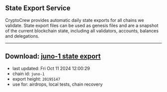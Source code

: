 ## State Export Service
CryptoCrew provides automatic daily state exports for all chains we validate. State export files can be used as genesis files and are a snapshot of the current blockchain state, including all validators, accounts, balances and delegations.

---
**Download: [juno-1 state export](https://dl-eu2.ccvalidators.com/SERVICE/juno/juno-1_export_20195147.json)**
---

- last updated: Fri Oct 11 2024 12:00:29
- chain id: `juno-1`
- export height: `20195147`
- use for: airdrops, local tests, chain recovery
